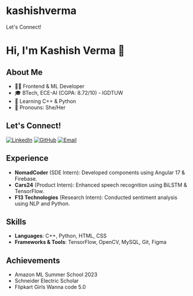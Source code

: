 # kashishverma
Let's Connect!
# Hi, I'm Kashish Verma 👋

## About Me
- 👩‍💻 Frontend & ML Developer
- 🎓 BTech, ECE-AI (CGPA: 8.72/10) - IGDTUW
- 🌱 Learning C++ & Python
- 💬 Pronouns: She/Her

## Let's Connect!
[![LinkedIn](https://img.shields.io/badge/LinkedIn-0077B5?style=for-the-badge&logo=linkedin&logoColor=white)](https://www.linkedin.com/in/kashish-v-a1816b22a/)
[![GitHub](https://img.shields.io/badge/GitHub-181717?style=for-the-badge&logo=github&logoColor=white)](https://github.com/kashishvermaa)
[![Email](https://img.shields.io/badge/Email-D14836?style=for-the-badge&logo=gmail&logoColor=white)](mailto:kashishvermaa.29@gmail.com)

## Experience
- **NomadCoder** (SDE Intern): Developed components using Angular 17 & Firebase.
- **Cars24** (Product Intern): Enhanced speech recognition using BiLSTM & TensorFlow.
- **F13 Technologies** (Research Intern): Conducted sentiment analysis using NLP and Python.

## Skills
- **Languages**: C++, Python, HTML, CSS
- **Frameworks & Tools**: TensorFlow, OpenCV, MySQL, Git, Figma

## Achievements
- Amazon ML Summer School 2023
- Schneider Electric Scholar
- Flipkart Girls Wanna code 5.0

</td>
</tr>
</table>
